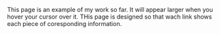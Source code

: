 This page is an example of my work so far. 
It will appear larger when you hover your cursor over it. 
THis page is designed so that wach link shows each piece of coresponding information. 